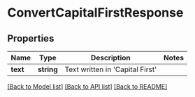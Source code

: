 # ConvertCapitalFirstResponse

## Properties
Name | Type | Description | Notes
------------ | ------------- | ------------- | -------------
**text** | **string** | Text written in &#39;Capital First&#39; | 

[[Back to Model list]](../README.md#documentation-for-models) [[Back to API list]](../README.md#documentation-for-api-endpoints) [[Back to README]](../README.md)


